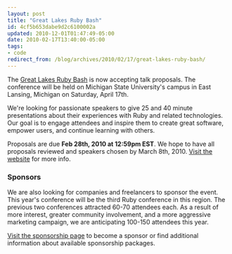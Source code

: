 ```yaml
---
layout: post
title: "Great Lakes Ruby Bash"
id: 4cf5b653dabe9d2c6100002a
updated: 2010-12-01T01:47:49-05:00
date: 2010-02-17T13:40:00-05:00
tags:
- code
redirect_from: /blog/archives/2010/02/17/great-lakes-ruby-bash/
---
```


The [Great Lakes Ruby Bash](http://greatlakesrubybash.com/) is now accepting talk proposals. The conference will be held on Michigan State University's campus in East Lansing, Michigan on Saturday, April 17th.

We're looking for passionate speakers to give 25 and 40 minute presentations about their experiences with Ruby and related technologies. Our goal is to engage attendees and inspire them to create great software, empower users, and continue learning with others.

Proposals are due **Feb 28th, 2010 at 12:59pm EST**. We hope to have all proposals reviewed and speakers chosen by March 8th, 2010. [Visit the website](http://greatlakesrubybash.com/) for more info.

### Sponsors

We are also looking for companies and freelancers to sponsor the event. This year's conference will be the third Ruby conference in this region. The previous two conferences attracted 60-70 attendees each. As a result of more interest, greater community involvement, and a more aggressive marketing campaign, we are anticipating 100-150 attendees this year.

[Visit the sponsorship page](http://greatlakesrubybash.com/sponsors.html) to become a sponsor or find additional information about available sponsorship packages.

